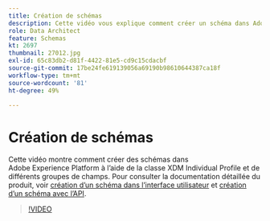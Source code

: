 ```yaml
---
title: Création de schémas
description: Cette vidéo vous explique comment créer un schéma dans Adobe Experience Platform à l’aide de la classe XDM Individual Profile et de divers groupes de champs.
role: Data Architect
feature: Schemas
kt: 2697
thumbnail: 27012.jpg
exl-id: 65c83db2-d81f-4422-81e5-cd9c15cdacbf
source-git-commit: 17be24fe619139056a69190b98610644387ca18f
workflow-type: tm+mt
source-wordcount: '81'
ht-degree: 49%

---
```


# Création de schémas

Cette vidéo montre comment créer des schémas dans Adobe Experience Platform à l’aide de la classe XDM Individual Profile et de différents groupes de champs. Pour consulter la documentation détaillée du produit, voir [création d’un schéma dans l’interface utilisateur](https://experienceleague.adobe.com/docs/experience-platform/xdm/tutorials/create-schema-ui.html?lang=fr) et [création d’un schéma avec l’API](https://experienceleague.adobe.com/docs/experience-platform/xdm/tutorials/create-schema-api.html?lang=fr).

>[!VIDEO](https://video.tv.adobe.com/v/27012?quality=12&learn=on)